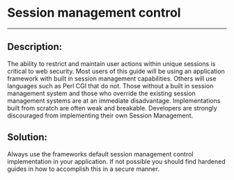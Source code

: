 # Session management control
-------

## Description:

The ability to restrict and maintain user actions within unique sessions is critical to
web security. Most users of this guide will be using an application framework with built
in session management capabilities. Others will use languages such as Perl CGI that do not.
Those without a built in session management system and those who override the existing
session management systems are at an immediate disadvantage. Implementations built from
scratch are often weak and breakable. Developers are strongly discouraged from
implementing their own Session Management.

## Solution:

Always use the frameworks default session management control implementation in your application. If not possible you should find hardened guides in how to accomplish this in a secure manner.
